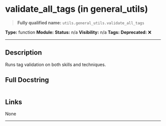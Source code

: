 # validate_all_tags (in general_utils)
> **Fully qualified name:** `utils.general_utils.validate_all_tags`

**Type:** function
**Module:** 
**Status:** n/a
**Visibility:** n/a
**Tags:** 
**Deprecated:** ❌

---

## Description
Runs tag validation on both skills and techniques.

## Full Docstring
```

```

## Links
None

---
